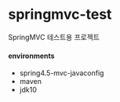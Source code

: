 # springmvc-test

SpringMVC 테스트용 프로젝트

#### environments

- spring4.5-mvc-javaconfig
- maven
- jdk10
